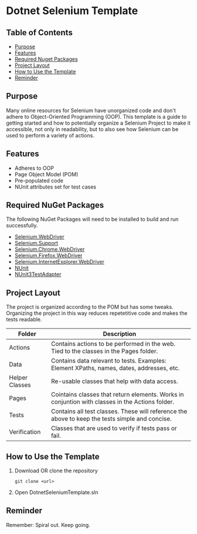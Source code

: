 # Dotnet Selenium Template

## Table of Contents
* [Purpose](#)
* [Features](#features)
* [Required Nuget Packages](#required-nuget-packages)
* [Project Layout](#project-layout)
* [How to Use the Template](#how-to-use-the-template)
* [Reminder](#reminder)

## Purpose
Many online resources for Selenium have unorganized code and don't adhere to Object-Oriented Programming (OOP). This template is a guide to getting started and how to potentially organize a Selenium Project to make it accessible, not only in readability, but to also see how Selenium can be used to perform a variety of actions. 

## Features
  - Adheres to OOP
  - Page Object Model (POM)
  - Pre-populated code
  - NUnit attributes set for test cases


## Required NuGet Packages
The following NuGet Packages will need to be installed to build and run successfully. 

* [Selenium.WebDriver](https://www.nuget.org/packages/Selenium.WebDriver/)
* [Selenium.Support](https://www.nuget.org/packages/Selenium.Support/3.141.0/)
* [Selenium.Chrome.WebDriver](https://www.nuget.org/packages/Selenium.Chrome.WebDriver/2.45.0/)
* [Selenium.Firefox.WebDriver](https://www.nuget.org/packages/Selenium.Firefox.WebDriver/0.23.0/)
* [Selenium.InternetExplorer.WebDriver](https://www.nuget.org/packages/Selenium.InternetExplorer.WebDriver/3.141.5/)
* [NUnit](https://www.nuget.org/packages/NUnit/3.11.0/)
* [NUnit3TestAdapter](https://www.nuget.org/packages/NUnit3TestAdapter/3.13.0/)


## Project Layout
The project is organized according to the POM but has some tweaks. Organizing the project in this way reduces repetetitive code and makes the tests readable. 

| Folder         | Description   
| -------------  |-------------
| Actions        | Contains actions to be performed in the web. Tied to the classes in the Pages folder.
| Data           | Contains data relevant to tests. Examples: Element XPaths, names, dates, addresses, etc.     
| Helper Classes | Re-usable classes that help with data access.
| Pages          | Cointains classes that return elements. Works in conjuntion with classes in the Actions folder.
| Tests          | Contains all test classes. These will reference the above to keep the tests simple and concise. 
|Verification    | Classes that are used to verify if tests pass or fail. 

## How to Use the Template

1. Download OR clone the repository 

      ``git clone <url>``
    
2. Open DotnetSeleniumTemplate.sln 

## Reminder
Remember: Spiral out. Keep going.
